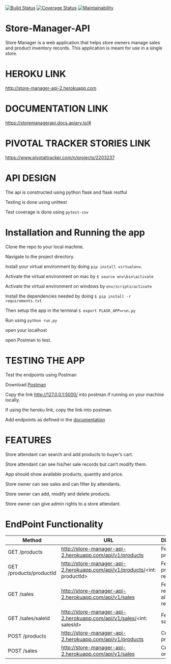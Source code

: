 [![Build Status](https://travis-ci.org/Paulstar200/Store-Manager-API.svg?branch=ch-code-refactor-161366157)](https://travis-ci.org/Paulstar200/Store-Manager-API)
[![Coverage Status](https://coveralls.io/repos/github/Paulstar200/Store-Manager-API/badge.svg)](https://coveralls.io/github/Paulstar200/Store-Manager-API)
[![Maintainability](https://api.codeclimate.com/v1/badges/1ab011fd725c3486efd1/maintainability)](https://codeclimate.com/github/Paulstar200/Store-Manager-API/maintainability)

# Store-Manager-API

Store Manager is a web application that helps store owners manage sales and product inventory records. This application is meant for use in a single store.

# HEROKU LINK
http://store-manager-api-2.herokuapp.com


# DOCUMENTATION LINK
https://storemanagerapi.docs.apiary.io/#


# PIVOTAL TRACKER STORIES LINK
https://www.pivotaltracker.com/n/projects/2203237



# API DESIGN

The api is constructed using python flask and flask restful

Testing is done using unittest

Test coverage is done using `pytest-cov`


# Installation and Running the app

Clone the repo to your local machine.

Navigate to the project directory.

Install your virtual environment by doing `pip install virtualenv`.

Activate the virtual environment on mac by `$ source env\bin\activate`

Activate the virtual environment on windows by `env/scripts/activate`

Install the dependencies needed by doing `$ pip install -r requirements.txt`

Then setup the app in the terminal `$ export FLASK_APP=run.py`

Run using `python run.py`

open your localhost

open Postman to test.


# TESTING THE APP

Test the endpoints using Postman

Download [Postman](https://www.getpostman.com/)

Copy the link http://127.0.0.1:5000/ into postman if running on your machine locally.

If using the heroku link, copy the link into postman.

Add endpoints as defined in the [documentation](https://storemanagerapi.docs.apiary.io/#)


# FEATURES

Store attendant can search and add products to buyer’s cart.

Store attendant can see his/her sale records but can’t modify them.

App should show available products, quantity and price.

Store owner can see sales and can filter by attendants.

Store owner can add, modify and delete products.

Store owner can give admin rights to a store attendant.


# EndPoint Functionality
Method | URL | DESCRIPTION
-------|-----|------------
GET /products| http://store-manager-api-2.herokuapp.com/api/v1/products | Fetch all products
GET /products/productId |http://store-manager-api-2.herokuapp.com/api/v1/products/<int: productId>| Fetch a single product record
GET /sales |http://store-manager-api-2.herokuapp.com/api/v1/sales|Fetch all sale records Get all sale records.
GET /sales/saleId | http://store-manager-api-2.herokuapp.com/api/v1/sales/<int: salesId> | Fetch a single sale record
POST /products|http://store-manager-api-2.herokuapp.com/api/v1/products | Create a product
POST /sales | http://store-manager-api-2.herokuapp.com/api/v1/sales | Create a sale order


